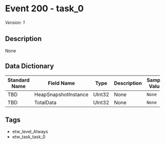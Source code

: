 # Event 200 - task_0
###### Version: 1

## Description
None

## Data Dictionary
|Standard Name|Field Name|Type|Description|Sample Value|
|---|---|---|---|---|
|TBD|HeapSnapshotInstance|UInt32|None|`None`|
|TBD|TotalData|UInt32|None|`None`|

## Tags
* etw_level_Always
* etw_task_task_0
